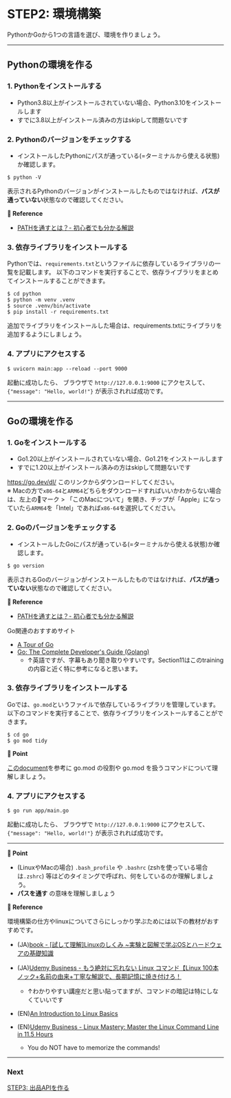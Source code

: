 # STEP2: 環境構築

PythonかGoから1つの言語を選び、環境を作りましょう。

---
## Pythonの環境を作る

### 1. Pythonをインストールする
* Python3.8以上がインストールされていない場合、Python3.10をインストールします
* すでに3.8以上がインストール済みの方はskipして問題ないです

### 2. Pythonのバージョンをチェックする

* インストールしたPythonにパスが通っている(=ターミナルから使える状態)か確認します。

```shell
$ python -V
```

表示されるPythonのバージョンがインストールしたものではなければ、**パスが通っていない**状態なので確認してください。

**:book: Reference**

* [PATHを通すとは？- 初心者でも分かる解説](https://hara-chan.com/it/programming/environment-variable-path/)

### 3. 依存ライブラリをインストールする

Pythonでは、`requirements.txt`というファイルに依存しているライブラリの一覧を記載します。
以下のコマンドを実行することで、依存ライブラリをまとめてインストールすることができます。

```shell
$ cd python
$ python -m venv .venv
$ source .venv/bin/activate
$ pip install -r requirements.txt
```

追加でライブラリをインストールした場合は、requirements.txtにライブラリを追加するようにしましょう。

### 4. アプリにアクセスする

```shell
$ uvicorn main:app --reload --port 9000
```

起動に成功したら、 ブラウザで `http://127.0.0.1:9000` にアクセスして、`{"message": "Hello, world!"}`
が表示されれば成功です。

---

## Goの環境を作る
### 1. Goをインストールする
* Go1.20以上がインストールされていない場合、Go1.21をインストールします
* すでに1.20以上がインストール済みの方はskipして問題ないです

https://go.dev/dl/ このリンクからダウンロードしてください。  
※ Macの方で`x86-64`と`ARM64`どちらをダウンロードすればいいかわからない場合は、左上の🍎マーク > 「このMacについて」を開き、チップが「Apple」になっていたら`ARM64`を「Intel」であれば`x86-64`を選択してください。

### 2. Goのバージョンをチェックする

* インストールしたGoにパスが通っている(=ターミナルから使える状態)か確認します。

```shell
$ go version
```

表示されるGoのバージョンがインストールしたものではなければ、**パスが通っていない**状態なので確認してください。

**:book: Reference**

* [PATHを通すとは？- 初心者でも分かる解説](https://hara-chan.com/it/programming/environment-variable-path/)

Go関連のおすすめサイト
* [A Tour of Go](https://go.dev/tour/welcome/)
* [Go: The Complete Developer's Guide (Golang)](https://mercari.udemy.com/course/go-the-complete-developers-guide/)
  * ↑英語ですが、字幕もあり聞き取りやすいです。Section11はこのtrainingの内容と近く特に参考になると思います。


### 3. 依存ライブラリをインストールする

Goでは、`go.mod`というファイルで依存しているライブラリを管理しています。
以下のコマンドを実行することで、依存ライブラリをインストールすることができます。

```shell
$ cd go
$ go mod tidy
```

**:beginner: Point**

[このdocument](https://pkg.go.dev/cmd/go#hdr-The_go_mod_file)を参考に go.mod の役割や go.mod を扱うコマンドについて理解しましょう。

### 4. アプリにアクセスする

```shell
$ go run app/main.go
```

起動に成功したら、 ブラウザで `http://127.0.0.1:9000` にアクセスして、`{"message": "Hello, world!"}`
が表示されれば成功です。

---
**:beginner: Point**

* (LinuxやMacの場合) `.bash_profile` や `.bashrc` (zshを使っている場合は`.zshrc`)
  等はどのタイミングで呼ばれ、何をしているのか理解しましょう。
* **パスを通す** の意味を理解しましょう

**:book: Reference**

環境構築の仕方やlinuxについてさらにしっかり学ぶためには以下の教材がおすすめです。

* (JA)[book - [試して理解]Linuxのしくみ ~実験と図解で学ぶOSとハードウェアの基礎知識](https://www.amazon.co.jp/dp/477419607X/ref=cm_sw_r_tw_dp_178K0A3YTGA97XRH318R)
* (JA)[Udemy Business - もう絶対に忘れない Linux コマンド【Linux 100本ノック+名前の由来+丁寧な解説で、長期記憶に焼き付けろ！](https://mercari.udemy.com/course/linux100test/)
  * ↑わかりやすい講座だと思い貼ってますが、コマンドの暗記は特にしなくていいです

* (EN)[An Introduction to Linux Basics](https://www.digitalocean.com/community/tutorials/an-introduction-to-linux-basics)
* (EN)[Udemy Business - Linux Mastery: Master the Linux Command Line in 11.5 Hours](https://mercari.udemy.com/course/linux-mastery/)
  * You do NOT have to memorize the commands!

---
### Next

[STEP3: 出品APIを作る](03-api.ja.md)